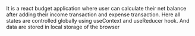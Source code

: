 It is a react budget application where user can calculate their net balance after adding their income transaction and expense transaction. Here all states are controlled globally using useContext and useReducer hook. And data are stored in local storage of the browser
